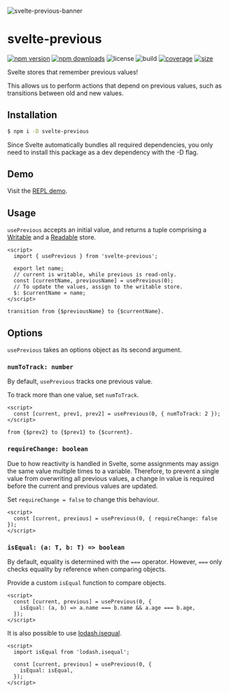 ![svelte-previous-banner](https://user-images.githubusercontent.com/42545742/102723346-20ac5700-4342-11eb-978d-222a2f4109d5.png)

# svelte-previous

[![npm version](http://img.shields.io/npm/v/svelte-previous.svg)](https://www.npmjs.com/package/svelte-previous)
[![npm downloads](https://img.shields.io/npm/dm/svelte-previous.svg)](https://www.npmjs.com/package/svelte-previous)
![license](https://img.shields.io/npm/l/svelte-previous)
![build](https://img.shields.io/github/workflow/status/bryanmylee/svelte-previous/publish)
[![coverage](https://coveralls.io/repos/github/bryanmylee/svelte-previous/badge.svg?branch=master)](https://coveralls.io/github/bryanmylee/svelte-previous?branch=master)
[![size](https://img.shields.io/bundlephobia/min/svelte-previous)](https://bundlephobia.com/result?p=svelte-previous)

Svelte stores that remember previous values!

This allows us to perform actions that depend on previous values, such as transitions between old and new values.

## Installation

```bash
$ npm i -D svelte-previous
```

Since Svelte automatically bundles all required dependencies, you only need to install this package as a dev dependency with the -D flag.

## Demo

Visit the [REPL demo](https://svelte.dev/repl/1d3e752c51b848e6af264f3244f3e85c?version=3.31.0).

## Usage

`usePrevious` accepts an initial value, and returns a tuple comprising a [Writable](https://svelte.dev/tutorial/writable-stores) and a [Readable](https://svelte.dev/tutorial/readable-stores) store.

```svelte
<script>
  import { usePrevious } from 'svelte-previous';

  export let name;
  // current is writable, while previous is read-only.
  const [currentName, previousName] = usePrevious(0);
  // To update the values, assign to the writable store.
  $: $currentName = name;
</script>

transition from {$previousName} to {$currentName}.
```

## Options

`usePrevious` takes an options object as its second argument.

### `numToTrack: number`

By default, `usePrevious` tracks one previous value.

To track more than one value, set `numToTrack`.

```svelte
<script>
  const [current, prev1, prev2] = usePrevious(0, { numToTrack: 2 });
</script>

from {$prev2} to {$prev1} to {$current}.
```

### `requireChange: boolean`

Due to how reactivity is handled in Svelte, some assignments may assign the same value multiple times to a variable. Therefore, to prevent a single value from overwriting all previous values, a change in value is required before the current and previous values are updated.

Set `requireChange = false` to change this behaviour.

```svelte
<script>
  const [current, previous] = usePrevious(0, { requireChange: false });
</script>
```

### `isEqual: (a: T, b: T) => boolean`

By default, equality is determined with the `===` operator. However, `===` only checks equality by reference when comparing objects.

Provide a custom `isEqual` function to compare objects.

```svelte
<script>
  const [current, previous] = usePrevious(0, {
    isEqual: (a, b) => a.name === b.name && a.age === b.age,
  });
</script>
```

It is also possible to use [lodash.isequal](https://www.npmjs.com/package/lodash.isequal).

```svelte
<script>
  import isEqual from 'lodash.isequal';

  const [current, previous] = usePrevious(0, {
    isEqual: isEqual,
  });
</script>
```

